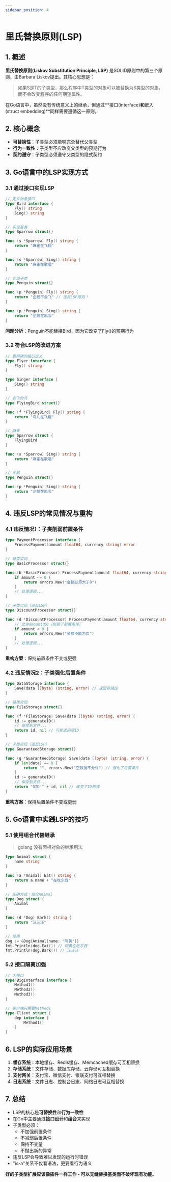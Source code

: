 ```yaml
---
sidebar_position: 4
---
```


# 里氏替换原则(LSP)

## 1. 概述

**里氏替换原则(Liskov Substitution Principle, LSP)** 是SOLID原则中的第三个原则，由Barbara Liskov提出。其核心思想是：

> 如果S是T的子类型，那么程序中T类型的对象可以被替换为S类型的对象，而不会改变程序的任何期望属性。

在Go语言中，虽然没有传统意义上的继承，但通过**接口(interface)**和**嵌入(struct embedding)**同样需要遵循这一原则。

## 2. 核心概念

- **可替换性**：子类型必须能够完全替代父类型
- **行为一致性**：子类型不应改变父类型的预期行为
- **契约遵守**：子类型必须遵守父类型的隐式契约

## 3. Go语言中的LSP实现方式

### 3.1 通过接口实现LSP

```go
// 定义抽象接口
type Bird interface {
    Fly() string
    Sing() string
}

// 实现基类
type Sparrow struct{}

func (s *Sparrow) Fly() string {
    return "麻雀在飞翔"
}

func (s *Sparrow) Sing() string {
    return "麻雀在歌唱"
}

// 实现子类
type Penguin struct{}

func (p *Penguin) Fly() string {
    return "企鹅不会飞" // 违反LSP原则！
}

func (p *Penguin) Sing() string {
    return "企鹅在鸣叫"
}
```

**问题分析**：Penguin不能替换Bird，因为它改变了Fly()的预期行为

### 3.2 符合LSP的改进方案

```go
// 更精确的接口定义
type Flyer interface {
    Fly() string
}

type Singer interface {
    Sing() string
}

// 会飞的鸟
type FlyingBird struct{}

func (f *FlyingBird) Fly() string {
    return "鸟儿在飞翔"
}

// 麻雀
type Sparrow struct {
    FlyingBird
}

func (s *Sparrow) Sing() string {
    return "麻雀在歌唱"
}

// 企鹅
type Penguin struct{}

func (p *Penguin) Sing() string {
    return "企鹅在鸣叫"
}
```

## 4. 违反LSP的常见情况与重构

### 4.1 违反情况1：子类削弱前置条件

```go
type PaymentProcessor interface {
    ProcessPayment(amount float64, currency string) error
}

// 基类实现
type BasicProcessor struct{}

func (b *BasicProcessor) ProcessPayment(amount float64, currency string) error {
    if amount <= 0 {
        return errors.New("金额必须大于0")
    }
    // 处理逻辑...
}

// 子类实现（违反LSP）
type DiscountProcessor struct{}

func (d *DiscountProcessor) ProcessPayment(amount float64, currency string) error {
    // 允许amount为0（削弱了前置条件）
    if amount < 0 {
        return errors.New("金额不能为负")
    }
    // 处理逻辑...
}
```

**重构方案**：保持前置条件不变或更强

### 4.2 违反情况2：子类强化后置条件

```go
type DataStorage interface {
    Save(data []byte) (string, error) // 返回存储ID
}

// 基类实现
type FileStorage struct{}

func (f *FileStorage) Save(data []byte) (string, error) {
    id := generateID()
    // 保存到文件...
    return id, nil // 可能返回空ID
}

// 子类实现（违反LSP）
type GuaranteedStorage struct{}

func (g *GuaranteedStorage) Save(data []byte) (string, error) {
    if len(data) == 0 {
        return "", errors.New("空数据不允许") // 强化了后置条件
    }
    id := generateID()
    // 保存到文件...
    return "GID-" + id, nil // 改变了ID格式
}
```

**重构方案**：保持后置条件不变或更弱

## 5. Go语言中实践LSP的技巧

### 5.1 使用组合代替继承

> golang 没有面相对象的继承用法

```go
type Animal struct {
    name string
}

func (a *Animal) Eat() string {
    return a.name + "在吃东西"
}

// 正确方式：组合Animal
type Dog struct {
    Animal
}

func (d *Dog) Bark() string {
    return "汪汪汪"
}

// 使用
dog := &Dog{Animal{name: "阿黄"}}
fmt.Println(dog.Eat()) // 阿黄在吃东西
fmt.Println(dog.Bark()) // 汪汪汪
```

### 5.2 接口隔离加强

```go
// 大接口
type BigInterface interface {
    Method1()
    Method2()
    Method3()
}

// 客户端只需要Method1
type Client struct {
    dep interface {
        Method1()
    }
}
```

## 6. LSP的实际应用场景

1. **缓存系统**：本地缓存、Redis缓存、Memcached缓存可互相替换
2. **存储系统**：文件存储、数据库存储、云存储可互相替换
3. **支付网关**：支付宝、微信支付、银联支付可互相替换
4. **日志系统**：文件日志、控制台日志、网络日志可互相替换

## 7. 总结

- LSP的核心是**可替换性**和**行为一致性**
- 在Go中主要通过**接口设计**和**组合**来实现
- 子类型必须：
  - 不加强前置条件
  - 不减弱后置条件
  - 保持不变量
  - 不抛出新的异常
- 违反LSP会导致难以发现的运行时错误
- "is-a"关系不仅看语法，更要看行为语义

**好的子类型扩展应该像插件一样工作 - 可以无缝替换基类而不破坏现有功能**。
